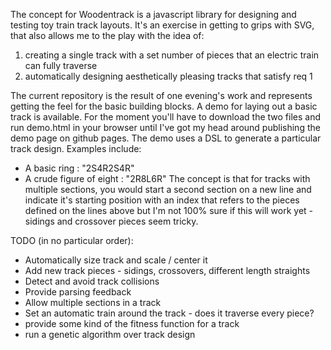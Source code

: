 The concept for Woodentrack is a javascript library for designing and testing toy train track layouts.  It's an 
exercise in getting to grips with SVG, that also allows me to the play with the idea of:

1.  creating a single track with a set number of pieces that an electric train can fully traverse
2.  automatically designing aesthetically pleasing tracks that satisfy req 1

The current repository is the result of one evening's work and represents getting the feel for the 
basic building blocks.  A demo for laying out a basic track is available.  For the moment you'll have to 
download the two files and run demo.html in your browser until I've got my head around publishing the demo
page on github pages.  The demo uses a DSL to generate a particular track design.   Examples include:
* A basic ring : "2S4R2S4R"
* A crude figure of eight : "2R8L6R"
The concept is that for tracks with multiple sections, you would start a second section on a new line and
indicate it's starting position with an index that refers to the pieces defined on the lines above
but I'm not 100% sure if this will work yet - sidings and crossover pieces seem tricky.

TODO (in no particular order):
* Automatically size track and scale / center it
* Add new track pieces - sidings, crossovers, different length straights 
* Detect and avoid track collisions
* Provide parsing feedback
* Allow multiple sections in a track
* Set an automatic train around the track - does it traverse every piece?
* provide some kind of the fitness function for a track
* run a genetic algorithm over track design
